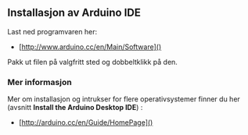## Installasjon av Arduino IDE

Last ned programvaren her:

* [http://www.arduino.cc/en/Main/Software]()

Pakk ut filen på valgfritt sted og dobbeltklikk på den.

### Mer informasjon
Mer om installasjon og intrukser for flere operativsystemer finner du her (avsnitt **Install the Arduino Desktop IDE**) :

* [http://arduino.cc/en/Guide/HomePage]()


